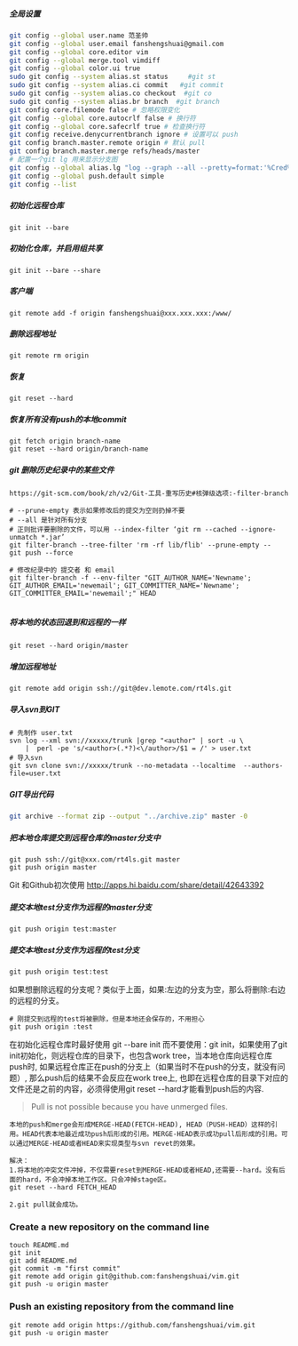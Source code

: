 ##### 全局设置
```bash
git config --global user.name 范圣帅
git config --global user.email fanshengshuai@gmail.com
git config --global core.editor vim
git config --global merge.tool vimdiff
git config --global color.ui true
sudo git config --system alias.st status     #git st
sudo git config --system alias.ci commit   #git commit
sudo git config --system alias.co checkout  #git co
sudo git config --system alias.br branch  #git branch
git config core.filemode false # 忽略权限变化
git config --global core.autocrlf false # 换行符
git config --global core.safecrlf true # 检查换行符
git config receive.denycurrentbranch ignore # 设置可以 push
git config branch.master.remote origin # 默认 pull
git config branch.master.merge refs/heads/master
# 配置一个git lg 用来显示分支图
git config --global alias.lg "log --graph --all --pretty=format:'%Cred%h%Creset -%C(yellow)%d%Creset %s %Cgreen(%cr) %C(bold blue)<%an>%Creset' --abbrev-commit --date=relative" 
git config --global push.default simple 
git config --list
```

##### 初始化远程仓库
```shell
git init --bare
```
##### 初始化仓库，并启用组共享
```shell
git init --bare --share
```

##### 客户端
```shell
git remote add -f origin fanshengshuai@xxx.xxx.xxx:/www/
```

##### 删除远程地址
```shell
git remote rm origin
```

##### 恢复
```shell
git reset --hard
```
##### 恢复所有没有push的本地commit
```
git fetch origin branch-name 
git reset --hard origin/branch-name
```

##### git 删除历史纪录中的某些文件
	https://git-scm.com/book/zh/v2/Git-工具-重写历史#核弹级选项:-filter-branch
```
# --prune-empty 表示如果修改后的提交为空则扔掉不要
# --all 是针对所有分支
# 正则批评要删除的文件，可以用 --index-filter ‘git rm --cached --ignore-unmatch *.jar’
git filter-branch --tree-filter 'rm -rf lib/flib' --prune-empty --
git push --force

# 修改纪录中的 提交者 和 email
git filter-branch -f --env-filter "GIT_AUTHOR_NAME='Newname'; GIT_AUTHOR_EMAIL='newemail'; GIT_COMMITTER_NAME='Newname'; GIT_COMMITTER_EMAIL='newemail';" HEAD


```

##### 将本地的状态回退到和远程的一样　　　　　　
```shell
git reset --hard origin/master　
```

##### 增加远程地址
```shell
git remote add origin ssh://git@dev.lemote.com/rt4ls.git
```

##### 导入svn到GIT

```shell
# 先制作 user.txt
svn log --xml svn://xxxxx/trunk |grep "<author" | sort -u \
	|  perl -pe 's/<author>(.*?)<\/author>/$1 = /' > user.txt
# 导入svn
git svn clone svn://xxxxx/trunk --no-metadata --localtime  --authors-file=user.txt
```

##### GIT导出代码
```sh
git archive --format zip --output "../archive.zip" master -0
```



##### 把本地仓库提交到远程仓库的master分支中
```shell
git push ssh://git@xxx.com/rt4ls.git master
git push origin master
```

Git 和Github初次使用
<http://apps.hi.baidu.com/share/detail/42643392>

##### 提交本地test分支作为远程的master分支
```shell
git push origin test:master
```

##### 提交本地test分支作为远程的test分支
```shell
git push origin test:test
```

如果想删除远程的分支呢？类似于上面，如果:左边的分支为空，那么将删除:右边的远程的分支。


```shell
# 刚提交到远程的test将被删除，但是本地还会保存的，不用担心
git push origin :test
```

在初始化远程仓库时最好使用 git --bare init   而不要使用：git init，如果使用了git init初始化，则远程仓库的目录下，也包含work tree，当本地仓库向远程仓库push时,   如果远程仓库正在push的分支上（如果当时不在push的分支，就没有问题）, 那么push后的结果不会反应在work tree上,  也即在远程仓库的目录下对应的文件还是之前的内容，必须得使用git reset --hard才能看到push后的内容.


> Pull is not possible because you have unmerged files.

    本地的push和merge会形成MERGE-HEAD(FETCH-HEAD), HEAD（PUSH-HEAD）这样的引用。HEAD代表本地最近成功push后形成的引用。MERGE-HEAD表示成功pull后形成的引用。可以通过MERGE-HEAD或者HEAD来实现类型与svn revet的效果。

	解决：
	1.将本地的冲突文件冲掉，不仅需要reset到MERGE-HEAD或者HEAD,还需要--hard。没有后面的hard，不会冲掉本地工作区。只会冲掉stage区。
	git reset --hard FETCH_HEAD

	2.git pull就会成功。


### Create a new repository on the command line

```shell
touch README.md
git init
git add README.md
git commit -m "first commit"
git remote add origin git@github.com:fanshengshuai/vim.git
git push -u origin master
```

### Push an existing repository from the command line
```shell
git remote add origin https://github.com/fanshengshuai/vim.git
git push -u origin master
```
